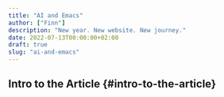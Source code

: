 ```yaml
---
title: "AI and Emacs"
author: ["Finn"]
description: "New year. New website. New journey."
date: 2022-07-13T00:00:00+02:00
draft: true
slug: "ai-and-emacs"
---
```


## Intro to the Article {#intro-to-the-article}
